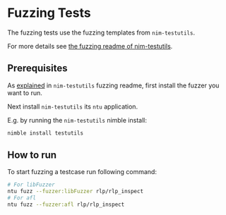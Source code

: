 # Fuzzing Tests
The fuzzing tests use the fuzzing templates from `nim-testutils`.

For more details see [the fuzzing readme of nim-testutils](https://github.com/status-im/nim-testutils/tree/master/testutils/fuzzing).

## Prerequisites
As [explained](https://github.com/status-im/nim-testutils/tree/master/testutils/fuzzing#supported-fuzzers)
in `nim-testutils` fuzzing readme, first install the fuzzer you want to run.

Next install `nim-testutils` its `ntu` application.

E.g. by running the `nim-testutils` nimble install:
```sh
nimble install testutils
```

## How to run
To start fuzzing a testcase run following command:
```sh
# For libFuzzer
ntu fuzz --fuzzer:libFuzzer rlp/rlp_inspect
# For afl
ntu fuzz --fuzzer:afl rlp/rlp_inspect
```
